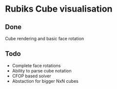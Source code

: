 # Rubiks Cube visualisation

## Done 
Cube rendering and basic face rotation 

## Todo
* Complete face rotations
* Ability to parse cube notation
* CFOP based solver
* Abstaction for bigger NxN cubes

